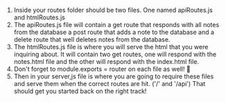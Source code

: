 1. Inside your routes folder should be two files. One named apiRoutes.js and htmlRoutes.js
2. The apiRoutes.js file will contain a get route that responds with all notes from the database a post route that adds a note to the database and a delete route that well deletes notes from the database.
3. The htmlRoutes.js file is where you will serve the html that you were inquiring about. It will contain two get routes, one will respond with the notes.html file and the other will respond with the index.html file.
4. Don't forget to module.exports = router on each file as well! :slightly_smiling_face:
5. Then in your server,js file is where you are going to require these files and serve them when the correct routes are hit. ('/' and '/api')
   That should get you started back on the right track!
